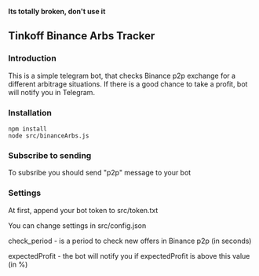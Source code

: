 **Its totally broken, don't use it**

Tinkoff Binance Arbs Tracker
---
<h3>Introduction</h3>
This is a simple telegram bot, that checks Binance p2p exchange for a different arbitrage situations. 
If there is a good chance to take a profit, bot will notify you in Telegram.

<h3>Installation</h3>

```
npm install
node src/binanceArbs.js
```

<h3>Subscribe to sending</h3>
To subsribe you should send "p2p" message to your bot

<h3>Settings</h3>
At first, append your bot token to src/token.txt

You can change settings in src/config.json

check_period - is a period to check new offers in Binance p2p (in seconds)

expectedProfit - the bot will notify you if expectedProfit is above this value (in %)
